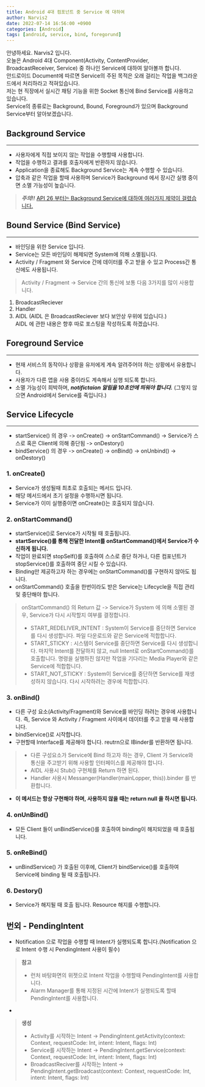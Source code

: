 ```yaml
---
title: Android 4대 컴포넌트 중 Service 에 대하여 
author: Narvis2
date: 2022-07-14 16:56:00 +0900
categories: [Android]
tags: [android, service, bind, foregorund]
---
```


안녕하세요. Narvis2 입니다.  
오늘은 Android 4대 Component(Activity, ContentProvider, BroadcastReceiver, Service) 중 하나인 Service에 대하여 알아볼까 합니다.  
안드로이드 Document에 따르면 Service의 주된 목적은 오래 걸리는 작업을 백그라운드에서 처리하라고 적혀있습니다.  
저는 현 직장에서 실시간 채팅 기능을 위한 Socket 통신에 Bind Service를 사용하고 있습니다.  
Service의 종류로는 Background, Bound, Foreground가 있으며 Background Service부터 알아보겠습니다. 

## Background Service
---
- 사용자에게 직접 보이지 않는 작업을 수행할때 사용합니다. 
- 작업을 수행하고 결과를 호출자에게 반환하지 않습니다.
- Application을 종료해도 Background Service는 계속 수행할 수 있습니다.
- 압축과 같은 작업을 할때 사용하며 Service가 Background 에서 장시간 실행 중이면 소멸 가능성이 높습니다.
> **_주의!!_** [API 26 부터는 Background Service에 대하여 여러가지 제약이 걸렸습니다.](https://developer.android.com/about/versions/oreo/background)  

## Bound Service (Bind Service)
---
- 바인딩을 위한 Service 입니다. 
- Service는 모든 바인딩이 해제되면 System에 의해 소멸됩니다.
- Activity / Fragment 와 Service 간에 데이터를 주고 받을 수 있고 Process간 통신에도 사용됩니다.
> Activity / Fragment -> Service 간의 통신에 보통 다음 3가지를 많이 사용합니다.  
1. BroadcastReciever
2. Handler
3. AIDL (AIDL 은 BroadcastReciever 보다 보안상 우위에 있습니다.)  
AIDL 에 관한 내용은 향후 따로 포스팅을 작성하도록 하겠습니다.

## Foreground Service
---
- 현재 서비스의 동작이나 상황을 유저에게 계속 알려주어야 하는 상황에서 유용합니다.
- 사용자가 다른 앱을 사용 중이라도 계속해서 실행 되도록 합니다.
- 소멸 가능성이 희박하며, **_notifictaion 알림을 10초안에 띄워야 합니다._** (그렇지 않으면 Android에서 Service를 죽입니다.)

## Service Lifecycle
---
- startService() 의 경우 -> onCreate() -> onStartCommand() -> Service가 스스로 혹은 Client에 의해 중단됨 -> onDestory()
- bindService() 의 경우 -> onCreate() -> onBind() -> onUnbind() -> onDestory()  
### 1. onCreate()
  - Service가 생성될때 최초로 호출되는 메서드 입니다.
  - 해당 메서드에서 초기 설정을 수행하시면 됩니다.
  - Service가 이미 실행중이면 onCreate()는 호출되지 않습니다.
  
  ### 2. onStartCommand()
  - startService()로 Service가 시작될 때 호출됩니다.
  - **startService()를 통해 전달한 Intent를 onStartCommand()에서 Service가 수신하게 됩니다.**
  - 작업이 완료되면 stopSelf()를 호출하여 스스로 중단 하거나, 다른 컴포넌트가 stopService()를 호출하여 중단 시킬 수 있습니다.
  - Binding만 제공하고자 하는 경우에는 onStartCommand()를 구현하지 않아도 됩니다.
  - onStartCommand() 호출을 한번이라도 받은 Service는 Lifecycle을 직접 관리 및 중단해야 합니다.
  > onStartCommand() 의 Return 값 -> Service가 System 에 의해 소멸된 경우, Service가 다시 시작할지 여부를 결정합니다.
  > - START_REDELIVER_INTENT : System이 Service를 중단하면 Service를 다시 생성합니다. 파일 다운로드와 같은 Service에 적합합니다.
  > - START_STICKY : 시스템이 Service를 중단하면 Service를 다시 생성합니다.
                     마지막 Intent를 전달하지 않고, null Intent로 onStartCommand()를 호출합니다.
                     명령을 실행하진 않지만 작업을 기다리는 Media Player와 같은 Service에 적합합니다.
  > - START_NOT_STICKY : System이 Service를 중단하면 Service를 재생성하지 않습니다.
                         다시 시작하려는 경우에 적합합니다.

  ### 3. onBind()
  - 다른 구성 요소(Activity/Fragment)와 Service를 바인딩 하려는 경우에 사용합니다. 즉, Service 와 Activity / Fragment 사이에서 데이터를 주고 받을 때 사용합니다.
  - bindService()로 시작합니다.
  - 구현할때 Interface를 제공해야 합니다. reutrn으로 IBinder를 반환하면 됩니다.
  > - 다른 구성요소가 Service에 Bind 하고자 하는 경우, Client 가 Service와 통신을 주고받기 위해 사용할 인터페이스를 제공해야 합니다.
  > - AIDL 사용시 Stub() 구현체를 Return 하면 된다.
  > - Handler 사용시 Messanger(Handler(mainLopper, this)).binder 를 반환합니다.
  - **이 메서드는 항상 구현해야 하며, 사용하지 않을 때는 return null 을 하시면 됩니다.**

  ### 4. onUnBind()
  - 모든 Client 들이 unBindService()를 호출하여 binding이 해지되었을 때 호출됩니다.

  ### 5. onReBind()
  - unBindService() 가 호출된 이후에, Client가 bindService()를 호출하여 Service에 binding 될 때 호출됩니다.
  
  ### 6. Destory()
  - Service가 해지될 때 호출 됩니다. Resource 해지를 수행합니다.

## 번외 - PendingIntent
- Notification 으로 작업을 수행할 때 Intent가 실행되도록 합니다.(Notification 으로 Intent 수행 시 PendingIntent 사용이 필수)
> **참고** 
> - 런처 바탕화면의 위젯으로 Intent 작업을 수행할때 PendingIntent를 사용합니다.  
> - Alarm Manager를 통해 지정된 시간에 Intent가 실행되도록 할때 PendingIntent를 사용합니다.  
- 
> **생성**
> - Activity를 시작하는 Intent -> PendingIntent.getActivity(context: Context, requestCode: Int, intent: Intent, flags: Int)
> - Service를 시작하는 Intent -> PendingIntent.getService(context: Context, requestCode: Int, intent: Intent, flags: Int)
> - BroadcastReciver를 시작하는 Intent -> PendingIntent.getBroadcast(context: Context, requestCode: Int, intent: Intent, flags: Int)